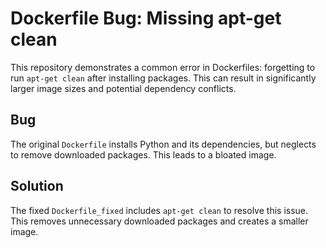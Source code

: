 # Dockerfile Bug: Missing apt-get clean
This repository demonstrates a common error in Dockerfiles: forgetting to run `apt-get clean` after installing packages. This can result in significantly larger image sizes and potential dependency conflicts.

## Bug
The original `Dockerfile` installs Python and its dependencies, but neglects to remove downloaded packages. This leads to a bloated image.

## Solution
The fixed `Dockerfile_fixed` includes `apt-get clean` to resolve this issue. This removes unnecessary downloaded packages and creates a smaller image.